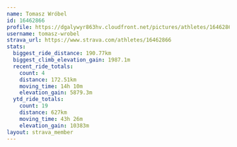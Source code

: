 ```yaml
---
name: Tomasz Wróbel
id: 16462866
profile: https://dgalywyr863hv.cloudfront.net/pictures/athletes/16462866/10169785/1/large.jpg
username: tomasz-wrobel
strava_url: https://www.strava.com/athletes/16462866
stats:
  biggest_ride_distance: 190.77km
  biggest_climb_elevation_gain: 1987.1m
  recent_ride_totals:
    count: 4
    distance: 172.51km
    moving_time: 14h 10m
    elevation_gain: 5879.3m
  ytd_ride_totals:
    count: 19
    distance: 627km
    moving_time: 43h 26m
    elevation_gain: 10383m
layout: strava_member
--- 
```

